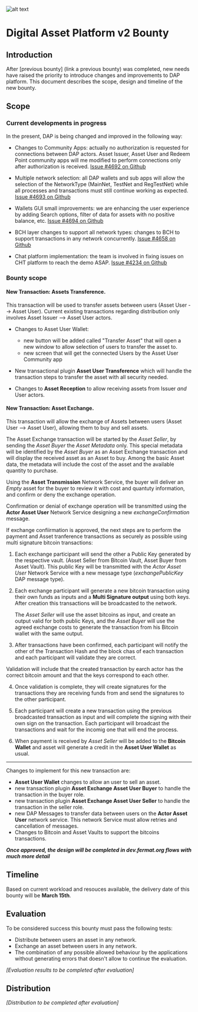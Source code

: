 ![alt text](https://github.com/bitDubai/media-kit/blob/master/MediaKit/Fermat%20Branding/Fermat%20Logotype/Fermat_Logo_3D.png "Fermat Logo")

# Digital Asset Platform v2 Bounty

## Introduction

After [previous bounty] (link a previous bounty) was completed, new needs have raised the priority to introduce changes and improvements to DAP platform. This document describes the scope, design and timeline of the new bounty.

## Scope

### Current developments in progress

In the present, DAP is being changed and improved in the following way:

* Changes to Community Apps: actually no authorization is requested for connections between DAP actors. Asset Issuer, Asset User and Redeem Point community apps will me modified to perform connections only after authorization is received. [Issue #4692 on Github](https://github.com/bitDubai/fermat/issues/4692)

* Multiple network selection: all DAP wallets and sub apps will allow the selection of the NetworkType (MainNet, TestNet and RegTestNet) while all processes and transactions must still continue working as expected. [Issue #4693 on Github](https://github.com/bitDubai/fermat/issues/4693)

* Wallets GUI small improvements: we are enhancing the user experience by adding Search options, filter of data for assets with no positive balance, etc. [Issue #4694 on Github](https://github.com/bitDubai/fermat/issues/4694)

* BCH layer changes to support all network types: changes to BCH to support transactions in any network concurrently. [Issue #4658 on Github](https://github.com/bitDubai/fermat/issues/4658)

* Chat platform implementation: the team is involved in fixing issues on CHT platform to reach the demo ASAP. [Issue #4234 on Github](https://github.com/bitDubai/fermat/issues/4234)


### Bounty scope

#### New Transaction: Assets Transference.

This transaction will be used to transfer assets between users (Asset User --> Asset User). Current existing transactions regarding distribution only involves Asset Issuer --> Asset User actors.

* Changes to Asset User Wallet: 
    * new button will be added called "Transfer Asset" that will open a new window to allow selection of users to transfer the asset to.
    * new screen that will get the connected Users by the Asset User Community app
    
* New transactional plugin **Asset User Transference** which will handle the transaction steps to transfer the asset with all security needed.

* Changes to **Asset Reception** to allow receiving assets from Issuer *and* User actors.
    
#### New Transaction: Asset Exchange.

This transaction will allow the exchange of Assets between users (Asset User --> Asset User), allowing them to buy and sell assets.

The Asset Exchange transaction will be started by the *Asset Seller*, by sending the *Asset Buyer* the *Asset Metadata* only. This special metadata will be identified by the *Asset Buyer* as an Asset Exchange transaction and will display the received asset as an Asset to buy. Among the basic Asset data, the metadata will include the cost of the asset and the available quantity to purchase.

Using the **Asset Transmission** Network Service, the buyer will deliver an *Empty* asset for the buyer to review it with cost and quantuty information, and confirm or deny the exchange operation.

Confirmation or denial of exchange operation will be transmitted using the **Actor Asset User** Network Service designing a new *exchangeConfirmation* message.

If exchange confiirmation is approved, the next steps are to perform the payment and Asset tranference transactions as securely as possible using multi signature bitcoin transactions:

1. Each exchange participant will send the other a Public Key generated by the respective vault. (Asset Seller from Bitcoin Vault, Asset Buyer from Asset Vault). This public Key will be transmitted with the *Actor Asset User* Network Service with a new message type (*exchangePublicKey* DAP message type).

2. Each exchange participant will generate a new bitcoin transaction using their own funds as inputs and a **Multi Signature output** using both keys. After creation this transactions will be broadcasted to the network.

   The *Asset Seller* will use the asset bitcoins as input, and create an output valid for both public Keys, and the *Asset Buyer* will use the agreed exchange costs to generate the transaction from his Bitcoin wallet with the same output. 

3. After transactions have been confirmed, each participant will notify the other of the Transaction Hash and the block chas of each transaction and each participant will validate they are correct.

Validation will include that the created transaction by earch actor has the correct bitcoin amount and that the keys correspond to each other.

4. Once validation is complete, they will create signatures for the transactions they are receiving funds from and send the signatures to the other participant.

5. Each participant will create a new transaction using the previous broadcasted transaction as input and will complete the signing with their own sign on the transaction. Each participant will broadcast the transactions and wait for the incomig one that will end the process.

6. When payment is received by *Asset Seller* will be added to the **Bitcoin Wallet** and asset will generate a credit in the **Asset User Wallet** as usual.

---

Changes to implement for this new transaction are:

* **Asset User Wallet** changes to allow an user to sell an asset.
* new transaction plugin **Asset Exchange Asset User Buyer** to handle the transaction in the buyer role.
* new transaction plugin **Asset Exchange Asset User Seller** to handle the transaction in the seller role.
* new DAP Messages to transfer data between users on the **Actor Asset User** network service. This network Service must allow retries and cancellation of messages.
* Changes to Bitcoin and Asset Vaults to support the bitcoins transactions.

***Once approved, the design will be completed in dev.fermat.org flows with much more detail***
     

## Timeline

Based on current workload and resouces available, the delivery date of this bounty will be **March 15th**.

## Evaluation

To be considered success this bounty must pass the following tests:

* Distribute between users an asset in any network.
* Exchange an asset between users in any network.
* The combination of any possible allowed behaviour by the applications without generating errors that doesn't allow to continue the evaluation.

*[Evaluation results to be completed after evaluation]*

## Distribution

*[Distribution to be completed after evaluation]*

